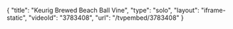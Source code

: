 {
    "title": "Keurig Brewed Beach Ball Vine",
    "type": "solo",
    "layout": "iframe-static",
    "videoId": "3783408",
    "url": "\/tvpembed\/3783408"
}